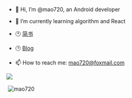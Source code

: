- 👋 Hi, I’m @mao720, an Android developer
- 🌱 I’m currently learning algorithm and React
- 🕐 [简书](https://www.jianshu.com/u/88dcc26575a1)
- 🕑 [Blog](https://nextjs-blog-mao720.vercel.app/)

- 📫 How to reach me: mao720@foxmail.com

![](https://github-profile-trophy.vercel.app/?username=mao720)

<p>&nbsp;<img align="center" src="https://github-readme-stats.vercel.app/api?username=mao720&show_icons=true&locale=en" alt="mao720" /></p>

<!---
mao720/mao720 is a ✨ special ✨ repository because its `README.md` (this file) appears on your GitHub profile.
You can click the Preview link to take a look at your changes.
--->
